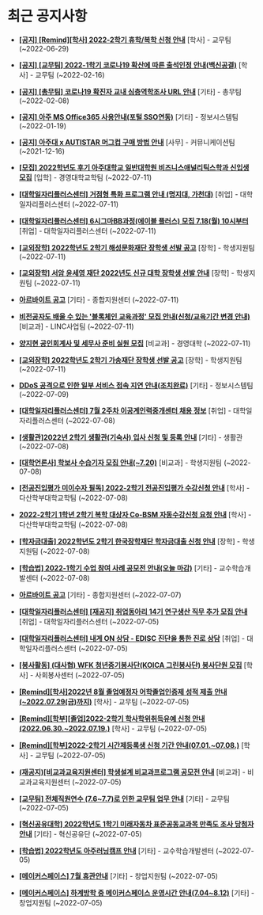 # 최근 공지사항

* **[[공지] [Remind][학사] 2022-2학기 휴학/복학 신청 안내](http://ajou.ac.kr/kr/ajou/notice.do?mode=view&amp;articleNo=201230&amp;article.offset=0&amp;articleLimit=30)**
 [학사] - 교무팀 (~2022-06-29)

* **[[공지] [교무팀] 2022-1학기 코로나19 확산에 따른 출석인정 안내(백신공결)](http://ajou.ac.kr/kr/ajou/notice.do?mode=view&amp;articleNo=180913&amp;article.offset=0&amp;articleLimit=30)**
 [학사] - 교무팀 (~2022-02-16)

* **[[공지] [총무팀] 코로나19 확진자 교내 심층역학조사 URL 안내](http://ajou.ac.kr/kr/ajou/notice.do?mode=view&amp;articleNo=180493&amp;article.offset=0&amp;articleLimit=30)**
 [기타] - 총무팀 (~2022-02-08)

* **[[공지] 아주 MS Office365 사용안내(포털 SSO연동)](http://ajou.ac.kr/kr/ajou/notice.do?mode=view&amp;articleNo=179802&amp;article.offset=0&amp;articleLimit=30)**
 [기타] - 정보시스템팀 (~2022-01-19)

* **[[공지] 아주대 x AUTISTAR 머그컵 구매 방법 안내](http://ajou.ac.kr/kr/ajou/notice.do?mode=view&amp;articleNo=147976&amp;article.offset=0&amp;articleLimit=30)**
 [사무] - 커뮤니케이션팀 (~2021-12-16)

* **[[모집] 2022학년도 후기 아주대학교 일반대학원 비즈니스애널리틱스학과 신입생 모집](http://ajou.ac.kr/kr/ajou/notice.do?mode=view&amp;articleNo=201708&amp;article.offset=0&amp;articleLimit=30)**
 [입학] - 경영대학교학팀 (~2022-07-11)

* **[[대학일자리플러스센터] 거점형 특화 프로그램 안내 (명지대, 가천대)](http://ajou.ac.kr/kr/ajou/notice.do?mode=view&amp;articleNo=201690&amp;article.offset=0&amp;articleLimit=30)**
 [취업] - 대학일자리플러스센터 (~2022-07-11)

* **[[대학일자리플러스센터] 6시그마BB과정(에이블 플러스) 모집 7.18(월) 10시부터](http://ajou.ac.kr/kr/ajou/notice.do?mode=view&amp;articleNo=201688&amp;article.offset=0&amp;articleLimit=30)**
 [취업] - 대학일자리플러스센터 (~2022-07-11)

* **[[교외장학] 2022학년도 2학기 해성문화재단 장학생 선발 공고](http://ajou.ac.kr/kr/ajou/notice.do?mode=view&amp;articleNo=201687&amp;article.offset=0&amp;articleLimit=30)**
 [장학] - 학생지원팀 (~2022-07-11)

* **[[교외장학] 서암 윤세영 재단 2022년도 신규 대학 장학생 선발 안내](http://ajou.ac.kr/kr/ajou/notice.do?mode=view&amp;articleNo=201686&amp;article.offset=0&amp;articleLimit=30)**
 [장학] - 학생지원팀 (~2022-07-11)

* **[아르바이트 공고](http://ajou.ac.kr/kr/ajou/notice.do?mode=view&amp;articleNo=201685&amp;article.offset=0&amp;articleLimit=30)**
 [기타] - 종합지원센터 (~2022-07-11)

* **[비전공자도 배울 수 있는 &#x27;블록체인 교육과정&#x27; 모집 안내(신청/교육기간 변경 안내)](http://ajou.ac.kr/kr/ajou/notice.do?mode=view&amp;articleNo=201684&amp;article.offset=0&amp;articleLimit=30)**
 [비교과] - LINC사업팀 (~2022-07-11)

* **[양지현 공인회계사 및 세무사 준비 실원 모집](http://ajou.ac.kr/kr/ajou/notice.do?mode=view&amp;articleNo=201682&amp;article.offset=0&amp;articleLimit=30)**
 [비교과] - 경영대학 (~2022-07-11)

* **[[교외장학] 2022학년도 2학기 가송재단 장학생 선발 공고](http://ajou.ac.kr/kr/ajou/notice.do?mode=view&amp;articleNo=201681&amp;article.offset=0&amp;articleLimit=30)**
 [장학] - 학생지원팀 (~2022-07-11)

* **[DDoS 공격으로 인한 일부 서비스 접속 지연 안내(조치완료)](http://ajou.ac.kr/kr/ajou/notice.do?mode=view&amp;articleNo=201666&amp;article.offset=0&amp;articleLimit=30)**
 [기타] - 정보시스템팀 (~2022-07-09)

* **[[대학일자리플러스센터] 7월 2주차 이공계인력중개센터 채용 정보](http://ajou.ac.kr/kr/ajou/notice.do?mode=view&amp;articleNo=201658&amp;article.offset=0&amp;articleLimit=30)**
 [취업] - 대학일자리플러스센터 (~2022-07-08)

* **[[생활관]2022년 2학기 생활관(기숙사) 입사 신청 및 등록 안내](http://ajou.ac.kr/kr/ajou/notice.do?mode=view&amp;articleNo=201657&amp;article.offset=0&amp;articleLimit=30)**
 [기타] - 생활관 (~2022-07-08)

* **[[대학언론사] 학보사 수습기자 모집 안내(~7.20)](http://ajou.ac.kr/kr/ajou/notice.do?mode=view&amp;articleNo=201647&amp;article.offset=0&amp;articleLimit=30)**
 [비교과] - 학생지원팀 (~2022-07-08)

* **[[전공진입평가 미이수자 필독] 2022-2학기 전공진입평가 수강신청 안내](http://ajou.ac.kr/kr/ajou/notice.do?mode=view&amp;articleNo=201643&amp;article.offset=0&amp;articleLimit=30)**
 [학사] - 다산학부대학교학팀 (~2022-07-08)

* **[2022-2학기 1학년 2학기 복학 대상자 Co-BSM 자동수강신청 요청 안내](http://ajou.ac.kr/kr/ajou/notice.do?mode=view&amp;articleNo=201640&amp;article.offset=0&amp;articleLimit=30)**
 [학사] - 다산학부대학교학팀 (~2022-07-08)

* **[[학자금대출] 2022학년도 2학기 한국장학재단 학자금대출 신청 안내](http://ajou.ac.kr/kr/ajou/notice.do?mode=view&amp;articleNo=201638&amp;article.offset=0&amp;articleLimit=30)**
 [장학] - 학생지원팀 (~2022-07-08)

* **[[학습법] 2022-1학기 수업 참여 사례 공모전 안내(오늘 마감)](http://ajou.ac.kr/kr/ajou/notice.do?mode=view&amp;articleNo=201631&amp;article.offset=0&amp;articleLimit=30)**
 [기타] - 교수학습개발센터 (~2022-07-08)

* **[아르바이트 공고](http://ajou.ac.kr/kr/ajou/notice.do?mode=view&amp;articleNo=201623&amp;article.offset=0&amp;articleLimit=30)**
 [기타] - 종합지원센터 (~2022-07-07)

* **[[대학일자리플러스센터] [재공지] 취업동아리 14기 연구생산 직무 추가 모집 안내](http://ajou.ac.kr/kr/ajou/notice.do?mode=view&amp;articleNo=201600&amp;article.offset=0&amp;articleLimit=30)**
 [취업] - 대학일자리플러스센터 (~2022-07-05)

* **[[대학일자리플러스센터] 내게 ON 상담 - EDISC 진단을 통한 진로 상담](http://ajou.ac.kr/kr/ajou/notice.do?mode=view&amp;articleNo=201595&amp;article.offset=0&amp;articleLimit=30)**
 [취업] - 대학일자리플러스센터 (~2022-07-05)

* **[[봉사활동] (대사협) WFK 청년중기봉사단(KOICA 그린봉사단) 봉사단원 모집](http://ajou.ac.kr/kr/ajou/notice.do?mode=view&amp;articleNo=201594&amp;article.offset=0&amp;articleLimit=30)**
 [학사] - 사회봉사센터 (~2022-07-05)

* **[[Remind][학사]2022년 8월 졸업예정자 어학졸업인증제 성적 제출 안내(~2022.07.29(금)까지)](http://ajou.ac.kr/kr/ajou/notice.do?mode=view&amp;articleNo=201588&amp;article.offset=0&amp;articleLimit=30)**
 [학사] - 교무팀 (~2022-07-05)

* **[[Remind][학부][졸업]2022-2학기 학사학위취득유예 신청 안내(2022.06.30.~2022.07.19.)](http://ajou.ac.kr/kr/ajou/notice.do?mode=view&amp;articleNo=201586&amp;article.offset=0&amp;articleLimit=30)**
 [학사] - 교무팀 (~2022-07-05)

* **[[Remind][학부]2022-2학기 시간제등록생 신청 기간 안내(07.01.~07.08.)](http://ajou.ac.kr/kr/ajou/notice.do?mode=view&amp;articleNo=201585&amp;article.offset=0&amp;articleLimit=30)**
 [학사] - 교무팀 (~2022-07-05)

* **[(재공지)[비교과교육지원센터] 학생설계 비교과프로그램 공모전 안내](http://ajou.ac.kr/kr/ajou/notice.do?mode=view&amp;articleNo=201581&amp;article.offset=0&amp;articleLimit=30)**
 [비교과] - 비교과교육지원센터 (~2022-07-05)

* **[[교무팀] 전체직원연수 (7.6~7.7)로 인한 교무팀 업무 안내](http://ajou.ac.kr/kr/ajou/notice.do?mode=view&amp;articleNo=201580&amp;article.offset=0&amp;articleLimit=30)**
 [기타] - 교무팀 (~2022-07-05)

* **[[혁신공유대학] 2022학년도 1학기 미래자동차 표준공동교과목 만족도 조사 당첨자 안내](http://ajou.ac.kr/kr/ajou/notice.do?mode=view&amp;articleNo=201578&amp;article.offset=0&amp;articleLimit=30)**
 [기타] - 혁신공유단 (~2022-07-05)

* **[[학습법] 2022학년도 아주러닝캠프 안내](http://ajou.ac.kr/kr/ajou/notice.do?mode=view&amp;articleNo=201572&amp;article.offset=0&amp;articleLimit=30)**
 [기타] - 교수학습개발센터 (~2022-07-05)

* **[[메이커스페이스] 7월 휴관안내](http://ajou.ac.kr/kr/ajou/notice.do?mode=view&amp;articleNo=201570&amp;article.offset=0&amp;articleLimit=30)**
 [기타] - 창업지원팀 (~2022-07-05)

* **[[메이커스페이스] 하계방학 중 메이커스페이스 운영시간 안내(7.04~8.12)](http://ajou.ac.kr/kr/ajou/notice.do?mode=view&amp;articleNo=201569&amp;article.offset=0&amp;articleLimit=30)**
 [기타] - 창업지원팀 (~2022-07-05)
